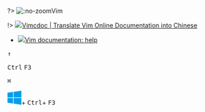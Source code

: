 ?> ![](https://notes.abelsu7.top/_media/vim.svg ':no-zoom')Vim

!> [![](https://notes.abelsu7.top/_media/vim.svg)Vimcdoc | Translate Vim Online Documentation into Chinese](http://vimcdoc.sourceforge.net/)

* [![](https://notes.abelsu7.top/_media/vim.svg)Vim documentation: help](http://vimdoc.sourceforge.net/htmldoc/help.html)

<kbd>&uarr;</kbd>

<kbd>Ctrl</kbd> <kbd>F3</kbd>

<kbd>⌘</kbd>

<kbd>![](win10.svg ':no-zoom')</kbd>+ <kbd>Ctrl</kbd>+ <kbd>F3</kbd>